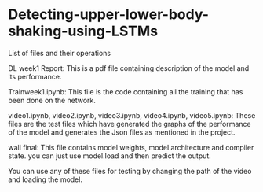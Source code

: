 # Detecting-upper-lower-body-shaking-using-LSTMs
List of files and their operations

DL week1 Report: This is a pdf file containing description of the model and its performance.

Trainweek1.ipynb: This file is the code containing all the training that has been done on the network.

video1.ipynb, video2.ipynb, video3.ipynb, video4.ipynb, video5.ipynb: These files are the test files which have generated the graphs of the performance of the model and generates the Json files as mentioned in the project.

wall final: This file contains model weights, model architecture and compiler state. you can just use model.load and then predict the output.

You can use any of these files for testing by changing the path of the video and loading the model.  
